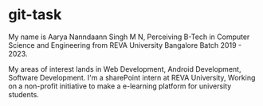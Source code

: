 # git-task
My name is Aarya Nanndaann Singh M N, Perceiving B-Tech in Computer Science and Engineering from REVA University Bangalore Batch 2019 - 2023.

My areas of interest lands in Web Development, Android Development, Software Development. I'm a sharePoint intern at REVA University, Working on a non-profit initiative to make a e-learning platform for university students. 